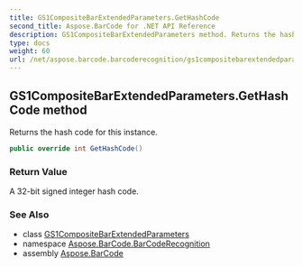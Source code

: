 ```yaml
---
title: GS1CompositeBarExtendedParameters.GetHashCode
second_title: Aspose.BarCode for .NET API Reference
description: GS1CompositeBarExtendedParameters method. Returns the hash code for this instance
type: docs
weight: 60
url: /net/aspose.barcode.barcoderecognition/gs1compositebarextendedparameters/gethashcode/
---
```

## GS1CompositeBarExtendedParameters.GetHashCode method

Returns the hash code for this instance.

```csharp
public override int GetHashCode()
```

### Return Value

A 32-bit signed integer hash code.

### See Also

* class [GS1CompositeBarExtendedParameters](../)
* namespace [Aspose.BarCode.BarCodeRecognition](../../gs1compositebarextendedparameters/)
* assembly [Aspose.BarCode](../../../)


